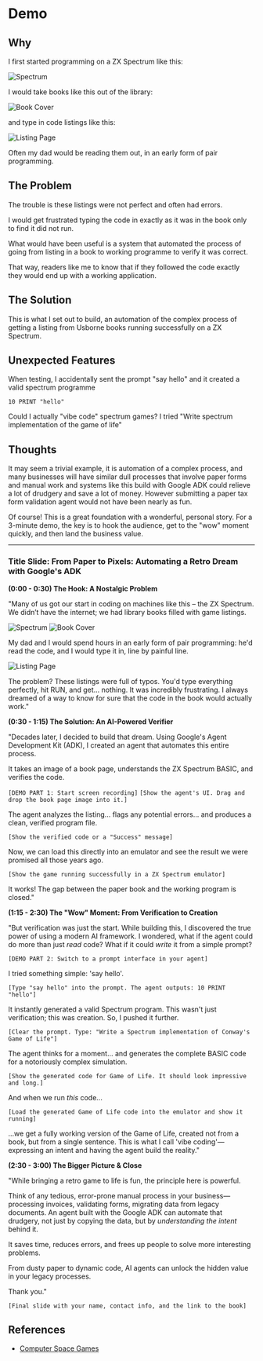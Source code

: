 # Demo

## Why

I first started programming on a ZX Spectrum like this:

![Spectrum](images/spectrum.png)

I would take books like this out of the library:

![Book Cover](images/cover.png)

and type in code listings like this: 

![Listing Page](images/page.png)

Often my dad would be reading them out, in an early form of pair programming.

## The Problem

The trouble is these listings were not perfect and often had errors. 

I would get frustrated typing the code in exactly as it was in the book only to find it did not run.

What would have been useful is a system that automated the process of going from listing in a book to working programme to verify it was correct. 

That way, readers like me to know that if they followed the code exactly they would end up with a working application. 

## The Solution

This is what I set out to build, an automation of the complex process of getting a listing from Usborne books running successfully on a ZX Spectrum.

## Unexpected Features

When testing, I accidentally sent the prompt "say hello" and it created a valid spectrum programme 

`10 PRINT "hello"`

Could I actually "vibe code" spectrum games? I tried "Write spectrum implementation of the game of life"

## Thoughts

It may seem a trivial example, it is automation of a complex process, and many businesses will have similar dull processes that involve paper forms and manual work and systems like this build with Google ADK could relieve a lot of drudgery and save a lot of money. However submitting a paper tax form validation agent would not have been nearly as fun.

Of course! This is a great foundation with a wonderful, personal story. For a 3-minute demo, the key is to hook the audience, get to the "wow" moment quickly, and then land the business value.

---

### **Title Slide: From Paper to Pixels: Automating a Retro Dream with Google's ADK**

**(0:00 - 0:30) The Hook: A Nostalgic Problem**

"Many of us got our start in coding on machines like this – the ZX Spectrum. We didn’t have the internet; we had library books filled with game listings.

![Spectrum](images/spectrum.png)
![Book Cover](images/cover.png)

My dad and I would spend hours in an early form of pair programming: he'd read the code, and I would type it in, line by painful line.

![Listing Page](images/page.png)


The problem? These listings were full of typos. You'd type everything perfectly, hit RUN, and get… nothing. It was incredibly frustrating. I always dreamed of a way to know for sure that the code in the book would actually work."

**(0:30 - 1:15) The Solution: An AI-Powered Verifier**

"Decades later, I decided to build that dream. Using Google's Agent Development Kit (ADK), I created an agent that automates this entire process.

It takes an image of a book page, understands the ZX Spectrum BASIC, and verifies the code.

`[DEMO PART 1: Start screen recording]`
`[Show the agent's UI. Drag and drop the book page image into it.]`

The agent analyzes the listing... flags any potential errors... and produces a clean, verified program file.

`[Show the verified code or a "Success" message]`

Now, we can load this directly into an emulator and see the result we were promised all those years ago.

`[Show the game running successfully in a ZX Spectrum emulator]`

It works! The gap between the paper book and the working program is closed."

**(1:15 - 2:30) The "Wow" Moment: From Verification to Creation**

"But verification was just the start. While building this, I discovered the true power of using a modern AI framework. I wondered, what if the agent could do more than just *read* code? What if it could *write* it from a simple prompt?

`[DEMO PART 2: Switch to a prompt interface in your agent]`

I tried something simple: 'say hello'.

`[Type "say hello" into the prompt. The agent outputs: 10 PRINT "hello"]`

It instantly generated a valid Spectrum program. This wasn't just verification; this was creation. So, I pushed it further.

`[Clear the prompt. Type: "Write a Spectrum implementation of Conway's Game of Life"]`

The agent thinks for a moment... and generates the complete BASIC code for a notoriously complex simulation.

`[Show the generated code for Game of Life. It should look impressive and long.]`

And when we run *this* code...

`[Load the generated Game of Life code into the emulator and show it running]`

...we get a fully working version of the Game of Life, created not from a book, but from a single sentence. This is what I call 'vibe coding'—expressing an intent and having the agent build the reality."

**(2:30 - 3:00) The Bigger Picture & Close**

"While bringing a retro game to life is fun, the principle here is powerful.

Think of any tedious, error-prone manual process in your business—processing invoices, validating forms, migrating data from legacy documents. An agent built with the Google ADK can automate that drudgery, not just by copying the data, but by *understanding the intent* behind it.

It saves time, reduces errors, and frees up people to solve more interesting problems.

From dusty paper to dynamic code, AI agents can unlock the hidden value in your legacy processes.

Thank you."

`[Final slide with your name, contact info, and the link to the book]`

## References

* [Computer Space Games](https://drive.google.com/file/d/0Bxv0SsvibDMTNlMwTi1PTlVxc2M/view?resourcekey=0-kaU6eyAmIVhT3_H8RkHfHA)
